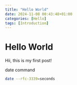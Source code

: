 ```yaml
---
title: "Hello World"
date: 2024-11-08 00:43:48+01:00
categories: [Hello]
tags: [Introduction]
---
```



# Hello World

Hii, this is my first post!

date command
```bash
date --rfc-3339=seconds
```